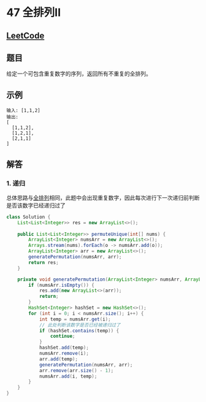 # 47 全排列II

## [LeetCode](https://leetcode-cn.com/problems/permutations-ii/)

## 题目

给定一个可包含重复数字的序列，返回所有不重复的全排列。

## 示例

```text
输入: [1,1,2]
输出:
[
  [1,1,2],
  [1,2,1],
  [2,1,1]
]
```

## 解答

### 1. 递归

总体思路与[全排列](46.md)相同，此题中会出现重复数字，因此每次进行下一次递归前判断是否该数字已经递归过了

```java
class Solution {
    List<List<Integer>> res = new ArrayList<>();
    
    public List<List<Integer>> permuteUnique(int[] nums) {
        ArrayList<Integer> numsArr = new ArrayList<>();
        Arrays.stream(nums).forEach(o -> numsArr.add(o));
        ArrayList<Integer> arr = new ArrayList<>();
        generatePermutation(numsArr, arr);
        return res;
    }

    private void generatePermutation(ArrayList<Integer> numsArr, ArrayList<Integer> arr) {
        if (numsArr.isEmpty()) {
            res.add(new ArrayList<>(arr));
            return;
        }
        HashSet<Integer> hashSet = new HashSet<>();
        for (int i = 0; i < numsArr.size(); i++) {
            int temp = numsArr.get(i);
            // 此处判断该数字是否已经被递归过了
            if (hashSet.contains(temp)) {
                continue;
            }
            hashSet.add(temp);
            numsArr.remove(i);
            arr.add(temp);
            generatePermutation(numsArr, arr);
            arr.remove(arr.size() - 1);
            numsArr.add(i, temp);
        }
    }
}
```
